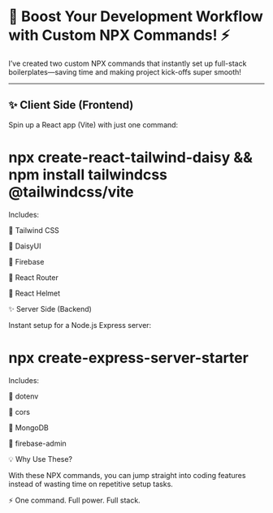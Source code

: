 # 🚀 Boost Your Development Workflow with Custom NPX Commands! ⚡

I’ve created two custom NPX commands that instantly set up full-stack boilerplates—saving time and making project kick-offs super smooth!  

---

## ✨ Client Side (Frontend)

Spin up a React app (Vite) with just one command:  


# npx create-react-tailwind-daisy && npm install tailwindcss @tailwindcss/vite #

Includes:

🔹 Tailwind CSS

🔹 DaisyUI

🔹 Firebase

🔹 React Router

🔹 React Helmet



✨ Server Side (Backend)

Instant setup for a Node.js Express server:

# npx create-express-server-starter #

Includes:

🔹 dotenv

🔹 cors

🔹 MongoDB

🔹 firebase-admin

💡 Why Use These?

With these NPX commands, you can jump straight into coding features instead of wasting time on repetitive setup tasks.

⚡ One command. Full power. Full stack.
